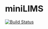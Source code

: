 # miniLIMS

[![Build Status](https://dev.azure.com/SSI-MPV/bifrost-private/_apis/build/status/ssi-dk.miniLIMS%20(1)?branchName=master)](https://dev.azure.com/SSI-MPV/bifrost-private/_build/latest?definitionId=7&branchName=master)